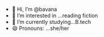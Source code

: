 - 👋 Hi, I’m @bavana
- 👀 I’m interested in ...reading fiction
- 🌱 I’m currently studying...B.tech
- 😄 Pronouns: ...she/her
  
